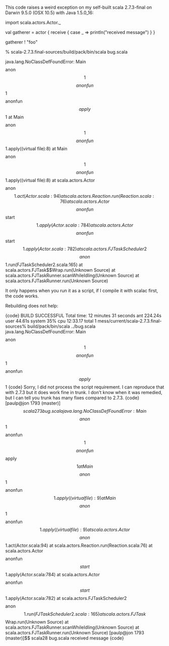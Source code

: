 This code raises a weird exception on my self-built scala 2.7.3-final on Darwin 9.5.0 (OSX 10.5) with Java 1.5.0_16:

 import scala.actors.Actor._
 
 val gatherer = actor {
   receive {
     case _ => println("received message")
   }
 }

 gatherer ! "foo"


% scala-2.7.3.final-sources/build/pack/bin/scala bug.scala

java.lang.NoClassDefFoundError: Main$$$$anon$$1$$$$anonfun$$1$$$$anonfun$$apply$$1
	at Main$$$$anon$$1$$$$anonfun$$1.apply((virtual file):8)
	at Main$$$$anon$$1$$$$anonfun$$1.apply((virtual file):8)
	at scala.actors.Actor$$$$anon$$1.act(Actor.scala:94)
	at scala.actors.Reaction.run(Reaction.scala:76)
	at scala.actors.Actor$$$$anonfun$$start$$1.apply(Actor.scala:784)
	at scala.actors.Actor$$$$anonfun$$start$$1.apply(Actor.scala:782)
	at scala.actors.FJTaskScheduler2$$$$anon$$1.run(FJTaskScheduler2.scala:165)
	at scala.actors.FJTask$$Wrap.run(Unknown Source)
	at scala.actors.FJTaskRunner.scanWhileIdling(Unknown Source)
	at scala.actors.FJTaskRunner.run(Unknown Source)


It only happens when you run it as a script, if I compile it with scalac first, the code works.

Rebuilding does not help:

{code}
BUILD SUCCESSFUL
Total time: 12 minutes 31 seconds
ant  224.24s user 44.61s system 35% cpu 12:33.17 total
1 mess/current/scala-2.7.3.final-sources% build/pack/bin/scala ../bug.scala
java.lang.NoClassDefFoundError: Main$$$$anon$$1$$$$anonfun$$1$$$$anonfun$$apply$$1
{code}
Sorry, I did not process the script requirement.  I can reproduce that with 2.7.3 but it does work fine in trunk.  I don't know when it was remedied, but I can tell you trunk has many fixes compared to 2.7.3.
{code}
[paulp@jon 1793 (master)]$$ scala273 bug.scala 
java.lang.NoClassDefFoundError: Main$$$$anon$$1$$$$anonfun$$1$$$$anonfun$$apply$$1
	at Main$$$$anon$$1$$$$anonfun$$1.apply((virtual file):9)
	at Main$$$$anon$$1$$$$anonfun$$1.apply((virtual file):9)
	at scala.actors.Actor$$$$anon$$1.act(Actor.scala:94)
	at scala.actors.Reaction.run(Reaction.scala:76)
	at scala.actors.Actor$$$$anonfun$$start$$1.apply(Actor.scala:784)
	at scala.actors.Actor$$$$anonfun$$start$$1.apply(Actor.scala:782)
	at scala.actors.FJTaskScheduler2$$$$anon$$1.run(FJTaskScheduler2.scala:165)
	at scala.actors.FJTask$$Wrap.run(Unknown Source)
	at scala.actors.FJTaskRunner.scanWhileIdling(Unknown Source)
	at scala.actors.FJTaskRunner.run(Unknown Source)
[paulp@jon 1793 (master)]$$ scala28 bug.scala 
received message
{code}
